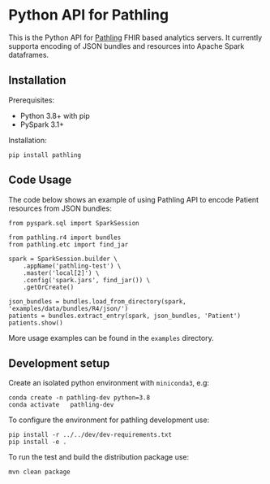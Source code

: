 Python API for Pathling
=======================

This is the Python API for [Pathling](https://pathling.csiro.au/) FHIR based analytics servers. 
It currently supporta encoding of JSON bundles and resources into Apache Spark dataframes. 

## Installation

Prerequisites: 
- Python 3.8+ with pip 
- PySpark 3.1+
 
Installation:
 
    pip install pathling  
    
## Code Usage

The code below shows an example of using Pathling API to encode Patient resources from JSON bundles:

    from pyspark.sql import SparkSession
    
    from pathling.r4 import bundles
    from pathling.etc import find_jar

    spark = SparkSession.builder \
        .appName('pathling-test') \
        .master('local[2]') \
        .config('spark.jars', find_jar()) \
        .getOrCreate()
                
    json_bundles = bundles.load_from_directory(spark, 'examples/data/bundles/R4/json/')
    patients = bundles.extract_entry(spark, json_bundles, 'Patient')
    patients.show()
    
More usage examples can be found in the `examples` directory.

## Development setup

Create an isolated python environment with `miniconda3`, e.g:

    conda create -n pathling-dev python=3.8
    conda activate   pathling-dev

To configure the environment for pathling development use:

    pip install -r ../../dev/dev-requirements.txt
    pip install -e .
    
To run the test and build the distribution package use:

    mvn clean package
